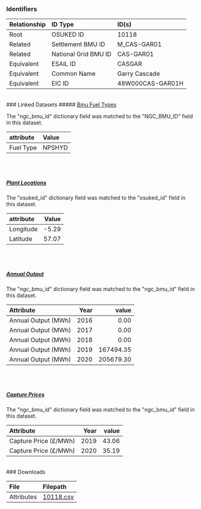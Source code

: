 ### Identifiers

| Relationship   | ID Type              | ID(s)            |
|:---------------|:---------------------|:-----------------|
| Root           | OSUKED ID            | 10118            |
| Related        | Settlement BMU ID    | M_CAS-GAR01      |
| Related        | National Grid BMU ID | CAS-GAR01        |
| Equivalent     | ESAIL ID             | CASGAR           |
| Equivalent     | Common Name          | Garry Cascade    |
| Equivalent     | EIC ID               | 48W000CAS-GAR01H |

<br>
### Linked Datasets
##### <a href="https://raw.githubusercontent.com/OSUKED/Dictionary-Datasets/main/datasets/bmu-fuel-types/datapackage.json">Bmu Fuel Types</a>



The "ngc_bmu_id" dictionary field was matched to the "NGC_BMU_ID" field in this dataset.

| attribute   | Value   |
|:------------|:--------|
| Fuel Type   | NPSHYD  |

<br><br>
##### <a href="https://raw.githubusercontent.com/OSUKED/Dictionary-Datasets/main/datasets/plant-locations/datapackage.json">Plant Locations</a>



The "osuked_id" dictionary field was matched to the "osuked_id" field in this dataset.

| attribute   |   Value |
|:------------|--------:|
| Longitude   |   -5.29 |
| Latitude    |   57.07 |

<br><br>
##### <a href="https://raw.githubusercontent.com/OSUKED/Dictionary-Datasets/main/datasets/annual-output/datapackage.json">Annual Output</a>



The "ngc_bmu_id" dictionary field was matched to the "ngc_bmu_id" field in this dataset.

| Attribute           |   Year |     value |
|:--------------------|-------:|----------:|
| Annual Output (MWh) |   2016 |      0.00 |
| Annual Output (MWh) |   2017 |      0.00 |
| Annual Output (MWh) |   2018 |      0.00 |
| Annual Output (MWh) |   2019 | 167494.35 |
| Annual Output (MWh) |   2020 | 205679.30 |

<br><br>
##### <a href="https://raw.githubusercontent.com/OSUKED/Dictionary-Datasets/main/datasets/capture-prices/datapackage.json">Capture Prices</a>



The "ngc_bmu_id" dictionary field was matched to the "ngc_bmu_id" field in this dataset.

| Attribute             |   Year |   value |
|:----------------------|-------:|--------:|
| Capture Price (£/MWh) |   2019 |   43.06 |
| Capture Price (£/MWh) |   2020 |   35.19 |


<br>
### Downloads


| File       | Filepath                                                                              |
|:-----------|:--------------------------------------------------------------------------------------|
| Attributes | [10118.csv](https://osuked.github.io/Power-Station-Dictionary/object_attrs/10118.csv) |
